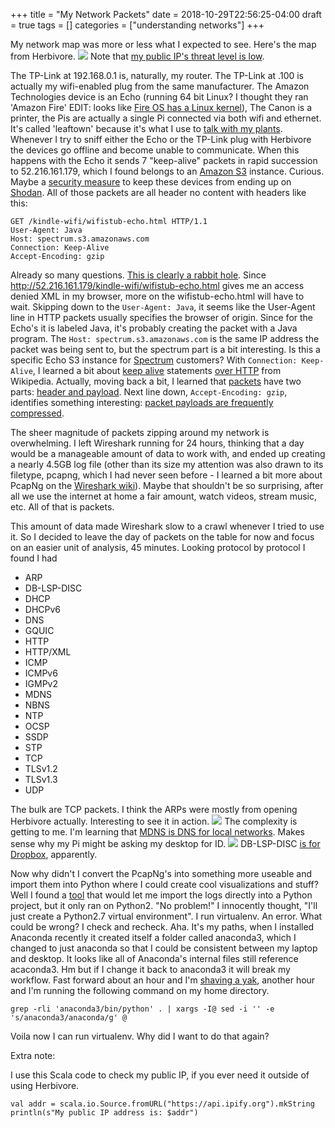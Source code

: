 +++
title = "My Network Packets"
date = 2018-10-29T22:56:25-04:00
draft = true
tags = []
categories = ["understanding networks"]
+++


My network map was more or less what I expected to see. Here's the map from Herbivore.
![](/images/UnderNet/NetworkMap2.png)
Note that [my public IP's threat level is low](https://db-ip.com/69.203.152.63).

The TP-Link at 192.168.0.1 is, naturally, my router. The TP-Link at .100 is actually my wifi-enabled plug from the same manufacturer. The Amazon Technologies device is an Echo (running 64 bit Linux? I thought they ran 'Amazon Fire' EDIT: looks like [Fire OS has a Linux kernel](https://en.wikipedia.org/wiki/Fire_OS)), The Canon is a printer, the Pis are actually a single Pi connected via both wifi and ethernet. It's called 'leaftown' because it's what I use to [talk with my plants](http://blog.alden.website/post/hellocomp/plant-communication-hub/). Whenever I try to sniff either the Echo or the TP-Link plug with Herbivore the devices go offline and become unable to communicate. When this happens with the Echo it sends 7 "keep-alive" packets in rapid succession to 52.216.161.179, which I found belongs to an [Amazon S3](https://aws.amazon.com/s3/) instance. Curious. Maybe a [security measure](https://www.wired.com/story/hackers-turn-amazon-echo-into-spy-bug/) to keep these devices from ending up on [Shodan](https://www.shodan.io/).
All of those packets are all header no content with headers like this:
```
GET /kindle-wifi/wifistub-echo.html HTTP/1.1
User-Agent: Java
Host: spectrum.s3.amazonaws.com
Connection: Keep-Alive
Accept-Encoding: gzip
```
Already so many questions. [This is clearly a rabbit hole](https://medium.com/@micaksica/exploring-the-amazon-echo-dot-part-1-intercepting-firmware-updates-c7e0f9408b59). Since http://52.216.161.179/kindle-wifi/wifistub-echo.html gives me an access denied XML in my browser, more on the wifistub-echo.html will have to wait. Skipping down to the `User-Agent: Java`, it seems like the User-Agent line in HTTP packets usually specifies the browser of origin. Since for the Echo's it is labeled Java, it's probably creating the packet with a Java program. The `Host: spectrum.s3.amazonaws.com` is the same IP address the packet was being sent to, but the spectrum part is a bit interesting. Is this a specific Echo S3 instance for [Spectrum](https://www.spectrum.com/) customers?
With `Connection: Keep-Alive`, I learned a bit about [keep alive](https://en.wikipedia.org/wiki/Keepalive) statements [over HTTP](https://en.wikipedia.org/wiki/HTTP_persistent_connection) from Wikipedia. Actually, moving back a bit, I learned that [packets](https://en.wikipedia.org/wiki/Protocol_data_unit) have two parts: [header and payload](https://en.wikipedia.org/wiki/Network_packet). Next line down,
`Accept-Encoding: gzip`, identifies something interesting: [packet payloads are frequently compressed](https://developer.mozilla.org/en-US/docs/Web/HTTP/Headers/Content-Encoding).

The sheer magnitude of packets zipping around my network is overwhelming. I left Wireshark running for 24 hours, thinking that a day would be a manageable amount of data to work with, and ended up creating a nearly 4.5GB log file (other than its size my attention was also drawn to its filetype, pcapng, which I had never seen before - I learned a bit more about PcapNg on the [Wireshark wiki](https://wiki.wireshark.org/Development/PcapNg)). Maybe that shouldn't be so surprising, after all we use the internet at home a fair amount, watch videos, stream music, etc. All of that is packets.

This amount of data made Wireshark slow to a crawl whenever I tried to use it. So I decided to leave the day of packets on the table for now and focus on an easier unit of analysis, 45 minutes. Looking protocol by protocol I found I had

* ARP
* DB-LSP-DISC
* DHCP
* DHCPv6
* DNS
* GQUIC
* HTTP
* HTTP/XML
* ICMP
* ICMPv6
* IGMPv2
* MDNS
* NBNS
* NTP
* OCSP
* SSDP
* STP
* TCP
* TLSv1.2
* TLSv1.3
* UDP

The bulk are TCP packets. I think the ARPs were mostly from opening Herbivore actually. Interesting to see it in action.
![](/images/UnderNet/ARPs.png)
The complexity is getting to me. I'm learning that [MDNS is DNS for local networks](https://en.wikipedia.org/wiki/Multicast_DNS). Makes sense why my Pi might be asking my desktop for ID.
![](/images/UnderNet/MDNS.png)
DB-LSP-DISC [is for Dropbox](http://www.iana.org/assignments/service-names-port-numbers/service-names-port-numbers.xhtml?search=17500), apparently.

Now why didn't I convert the PcapNg's into something more useable and import them into Python where I could create cool visualizations and stuff? Well I found a [tool](https://pypi.org/project/python-pcapng/) that would let me import the logs directly into a Python project, but it only ran on Python2. "No problem!" I innocently thought, "I'll just create a Python2.7 virtual environment". I run virtualenv. An error. What could be wrong? I check and recheck. Aha. It's my paths, when I installed Anaconda recently it created itself a folder called anaconda3, which I changed to just anaconda so that I could be consistent between my laptop and desktop. It looks like all of Anaconda's internal files still reference acaconda3. Hm but if I change it back to anaconda3 it will break my workflow. Fast forward about an hour and I'm [shaving a yak](https://www.hanselman.com/blog/YakShavingDefinedIllGetThatDoneAsSoonAsIShaveThisYak.aspx), another hour and I'm running the following command on my home directory.
```
grep -rli 'anaconda3/bin/python' . | xargs -I@ sed -i '' -e 's/anaconda3/anaconda/g' @
```
Voila now I can run virtualenv. Why did I want to do that again?



Extra note:

I use this Scala code to check my public IP, if you ever need it outside of using Herbivore.
```
val addr = scala.io.Source.fromURL("https://api.ipify.org").mkString
println(s"My public IP address is: $addr")
```
